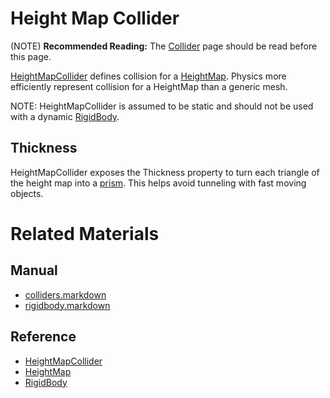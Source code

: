 # Height Map Collider
(NOTE) **Recommended Reading:** The [Collider](https://plasmaengine.github.io/PlasmaDocs/Plasma1/Editor/physics/colliders.markdown) page should be read before this page.

[HeightMapCollider](https://plasmaengine.github.io/PlasmaDocs/Plasma1/C++/code_reference/class_reference/heightmapcollider.markdown) defines collision for a [HeightMap](https://plasmaengine.github.io/PlasmaDocs/Plasma1/C++/code_reference/class_reference/heightmap.markdown). Physics more efficiently represent collision for a HeightMap than a generic mesh.

NOTE: HeightMapCollider is assumed to be static and should not be used with a dynamic [RigidBody](https://plasmaengine.github.io/PlasmaDocs/Plasma1/Editor/physics/colliders/rigidbody.markdown).

## Thickness
HeightMapCollider exposes the Thickness  property to turn each triangle of the height map into a [prism](https://en.wikipedia.org/wiki/Triangular_prism ). This helps avoid tunneling with fast moving objects.

# Related Materials
## Manual
 - [colliders.markdown](https://plasmaengine.github.io/PlasmaDocs/Plasma1/Editor/physics/colliders.markdown)
 - [rigidbody.markdown](https://plasmaengine.github.io/PlasmaDocs/Plasma1/Editor/physics/colliders/rigidbody.markdown)

## Reference
 - [HeightMapCollider](https://plasmaengine.github.io/PlasmaDocs/Plasma1/C++/code_reference/class_reference/heightmapcollider.markdown)
 - [HeightMap](https://plasmaengine.github.io/PlasmaDocs/Plasma1/C++/code_reference/class_reference/heightmap.markdown)
 - [RigidBody](https://plasmaengine.github.io/PlasmaDocs/Plasma1/C++/code_reference/class_reference/rigidbody.markdown) 

 